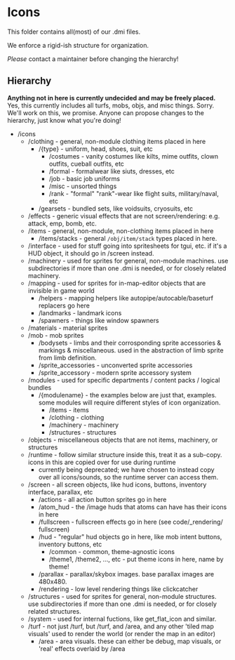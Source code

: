 # Icons

This folder contains all(most) of our .dmi files.

We enforce a rigid-ish structure for organization.

*Please* contact a maintainer before changing the hierarchy!

## Hierarchy

**Anything not in here is currently undecided and may be freely placed.**
Yes, this currently includes all turfs, mobs, objs, and misc things. Sorry. We'll work on this, we promise. Anyone can propose changes to the hierarchy, just know what you're doing!

- /icons
  - /clothing - general, non-module clothing items placed in here
    - /{type} - uniform, head, shoes, suit, etc
      - /costumes - vanity costumes like kilts, mime outfits, clown outfits, cueball outfits, etc
      - /formal - formalwear like siuts, dresses, etc
      - /job - basic job uniforms
      - /misc - unsorted things
      - /rank - "formal" "rank"-wear like flight suits, military/naval, etc
    - /gearsets - bundled sets, like voidsuits, cryosuits, etc
  - /effects - generic visual effects that are not screen/rendering: e.g. attack, emp, bomb, etc.
  - /items - general, non-module, non-clothing items placed in here
    - /items/stacks - general `/obj/item/stack` types placed in here.
  - /interface - used for stuff going into spritesheets for tgui, etc. if it's a HUD object, it should go in /screen instead.
  - /machinery - used for sprites for general, non-module machines. use subdirectories if more than one .dmi is needed, or for closely related machinery.
  - /mapping - used for sprites for in-map-editor objects that are   invisible in game world
    - /helpers - mapping helpers like autopipe/autocable/baseturf replacers   go here
    - /landmarks - landmark icons
    - /spawners - things like window spawners
  - /materials - material sprites
  - /mob - mob sprites
    - /bodysets - limbs and their corrosponding sprite accessories & markings & miscellaneous.
                  used in the abstraction of limb sprite from limb definition.
    - /sprite_accessories - unconverted sprite accessories
    - /sprite_accessory - modern sprite accessory system
  - /modules - used for specific departments / content packs / logical bundles
    - /{modulename} - the examples below are just that, examples. some modules will require different styles of icon organization.
      - /items - items
      - /clothing - clothing
      - /machinery - machinery
      - /structures - structures
  - /objects - miscellaneous objects that are not items, machinery, or structures
  - /runtime - follow similar structure inside this, treat it as a   sub-copy. icons in this are copied over for use during runtime
    - currently being deprecated; we have chosen to instead copy over all icons/sounds, so the runtime
      server can access them.
  - /screen - all screen objects, like hud icons, buttons, inventory   interface, parallax, etc
    - /actions - all action button sprites go in here
    - /atom_hud - the /image huds that atoms can have has their icons in   here
    - /fullscreen - fullscreen effects go in here (see code/_rendering/  fullscreen)
    - /hud - "regular" hud objects go in here, like mob intent buttons,   inventory buttons, etc
      - /common - common, theme-agnostic icons
      - /theme1, /theme2, ..., etc - put theme icons in here, name by theme!
    - /parallax - parallax/skybox images. base parallax images are 480x480.
    - /rendering - low level rendering things like clickcatcher
  - /structures - used for sprites for general, non-module structures. use subdirectories if more than one .dmi is needed, or for closely related structures.
  - /system - used for internal fuctions, like get_flat_icon and similar.
  - /turf - not just /turf, but /turf, and /area, and any other 'tiled map visuals' used to render the world (or render the map in an editor)
    - /area - area visuals. these can either be debug, map visuals, or 'real' effects overlaid by /area
